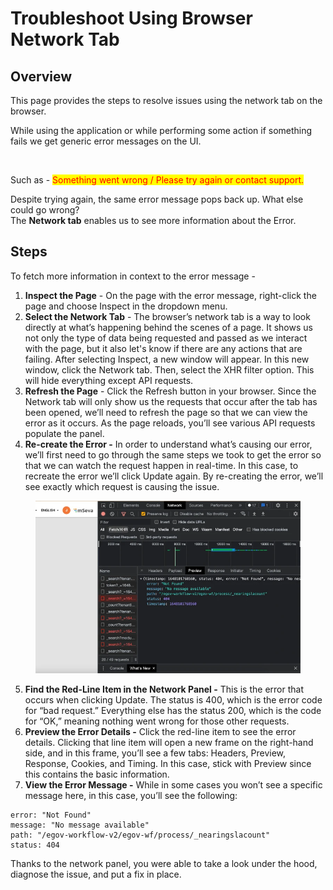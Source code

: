 # Troubleshoot Using Browser Network Tab

## Overview

This page provides the steps to resolve issues using the network tab on the browser.

While using the application or while performing some action if something fails we get generic error messages on the UI.

<figure><img src="blob:https://app.gitbook.com/2e3bfc04-78ad-494b-97fc-cebf7929f3d9" alt=""><figcaption></figcaption></figure>

Such as - <mark style="color:red;">Something went wrong / Please try again or contact support.</mark>

&#x20;Despite trying again, the same error message pops back up. What else could go wrong?\
The **Network tab** enables us to see more information about the Error.

## Steps

To fetch more information in context to the error message -

1. **Inspect the Page** - On the page with the error message, right-click the page and choose Inspect in the dropdown menu.
2. **Select the Network Tab** - The browser’s network tab is a way to look directly at what’s happening behind the scenes of a page. It shows us not only the type of data being requested and passed as we interact with the page, but it also let's know if there are any actions that are failing. After selecting Inspect, a new window will appear. In this new window, click the Network tab. Then, select the XHR filter option. This will hide everything except API requests.
3. **Refresh the Page** - Click the Refresh button in your browser. Since the Network tab will only show us the requests that occur after the tab has been opened, we’ll need to refresh the page so that we can view the error as it occurs. As the page reloads, you’ll see various API requests populate the panel.
4. **Re-create the Error -** In order to understand what’s causing our error, we’ll first need to go through the same steps we took to get the error so that we can watch the request happen in real-time. In this case, to recreate the error we’ll click Update again. By re-creating the error, we’ll see exactly which request is causing the issue.

<figure><img src="../../../../.gitbook/assets/image (3) (1) (1).png" alt=""><figcaption></figcaption></figure>

5. **Find the Red-Line Item in the Network Panel -** This is the error that occurs when clicking Update. The status is 400, which is the error code for “bad request.” Everything else has the status 200, which is the code for “OK,” meaning nothing went wrong for those other requests.
6. **Preview the Error Details -** Click the red-line item to see the error details. Clicking that line item will open a new frame on the right-hand side, and in this frame, you’ll see a few tabs: Headers, Preview, Response, Cookies, and Timing. In this case, stick with Preview since this contains the basic information.
7. **View the Error Message -** While in some cases you won’t see a specific message here, in this case, you’ll see the following:

```
error: "Not Found"
message: "No message available"
path: "/egov-workflow-v2/egov-wf/process/_nearingslacount"
status: 404
```

Thanks to the network panel, you were able to take a look under the hood, diagnose the issue, and put a fix in place.
